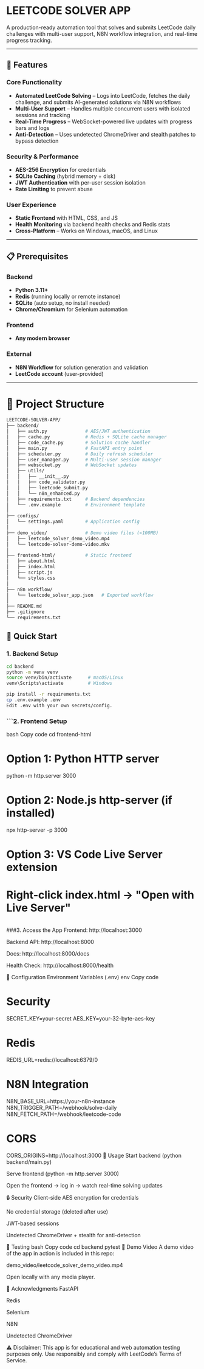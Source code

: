 # LEETCODE SOLVER APP

A production-ready automation tool that solves and submits LeetCode daily challenges with multi-user support, N8N workflow integration, and real-time progress tracking.

---

## 🚀 Features

### Core Functionality
- **Automated LeetCode Solving** – Logs into LeetCode, fetches the daily challenge, and submits AI-generated solutions via N8N workflows  
- **Multi-User Support** – Handles multiple concurrent users with isolated sessions and tracking  
- **Real-Time Progress** – WebSocket-powered live updates with progress bars and logs  
- **Anti-Detection** – Uses undetected ChromeDriver and stealth patches to bypass detection  

### Security & Performance
- **AES-256 Encryption** for credentials  
- **SQLite Caching** (hybrid memory + disk)  
- **JWT Authentication** with per-user session isolation  
- **Rate Limiting** to prevent abuse  

### User Experience
- **Static Frontend** with HTML, CSS, and JS  
- **Health Monitoring** via backend health checks and Redis stats  
- **Cross-Platform** – Works on Windows, macOS, and Linux  

---

## 📋 Prerequisites

### Backend
- **Python 3.11+**  
- **Redis** (running locally or remote instance)  
- **SQLite** (auto setup, no install needed)  
- **Chrome/Chromium** for Selenium automation  

### Frontend
- **Any modern browser**  

### External
- **N8N Workflow** for solution generation and validation  
- **LeetCode account** (user-provided)  

---
# 📂 Project Structure

```bash
LEETCODE-SOLVER-APP/
├── backend/
│   ├── auth.py              # AES/JWT authentication
│   ├── cache.py             # Redis + SQLite cache manager
│   ├── code_cache.py        # Solution cache handler
│   ├── main.py              # FastAPI entry point
│   ├── scheduler.py         # Daily refresh scheduler
│   ├── user_manager.py      # Multi-user session manager
│   ├── websocket.py         # WebSocket updates
│   ├── utils/
│   │   ├── __init__.py
│   │   ├── code_validator.py
│   │   ├── leetcode_submit.py
│   │   └── n8n_enhanced.py
│   ├── requirements.txt     # Backend dependencies
│   └── .env.example         # Environment template
│
├── configs/
│   └── settings.yaml        # Application config
│
├── demo_video/              # Demo video files (<100MB)
│   ├── leetcode_solver_demo_video.mp4
│   └── leetcode-solver-demo-video.mkv
│
├── frontend-html/           # Static frontend
│   ├── about.html
│   ├── index.html
│   ├── script.js
│   └── styles.css
│
├── n8n workflow/
│   └── leetcode_solver_app.json   # Exported workflow
│
├── README.md
├── .gitignore
└── requirements.txt
```

## 🚀 Quick Start

### 1. Backend Setup
```bash
cd backend
python -m venv venv
source venv/bin/activate      # macOS/Linux
venv\Scripts\activate         # Windows

pip install -r requirements.txt
cp .env.example .env
Edit .env with your own secrets/config.
```
### ```2. Frontend Setup
bash
Copy code
cd frontend-html

# Option 1: Python HTTP server
python -m http.server 3000

# Option 2: Node.js http-server (if installed)
npx http-server -p 3000

# Option 3: VS Code Live Server extension
# Right-click index.html -> "Open with Live Server"
```
```
###3. Access the App
Frontend: http://localhost:3000

Backend API: http://localhost:8000

Docs: http://localhost:8000/docs

Health Check: http://localhost:8000/health

🔧 Configuration
Environment Variables (.env)
env
Copy code
# Security
SECRET_KEY=your-secret
AES_KEY=your-32-byte-aes-key

# Redis
REDIS_URL=redis://localhost:6379/0

# N8N Integration
N8N_BASE_URL=https://your-n8n-instance
N8N_TRIGGER_PATH=/webhook/solve-daily
N8N_FETCH_PATH=/webhook/leetcode-code

# CORS
CORS_ORIGINS=http://localhost:3000
🎯 Usage
Start backend (python backend/main.py)

Serve frontend (python -m http.server 3000)

Open the frontend → log in → watch real-time solving updates

🔒 Security
Client-side AES encryption for credentials

No credential storage (deleted after use)

JWT-based sessions

Undetected ChromeDriver + stealth for anti-detection

🧪 Testing
bash
Copy code
cd backend
pytest
📂 Demo Video
A demo video of the app in action is included in this repo:

demo_video/leetcode_solver_demo_video.mp4

Open locally with any media player.

🙏 Acknowledgments
FastAPI

Redis

Selenium

N8N

Undetected ChromeDriver

⚠️ Disclaimer: This app is for educational and web automation testing purposes only. Use responsibly and comply with LeetCode’s Terms of Service.
```
